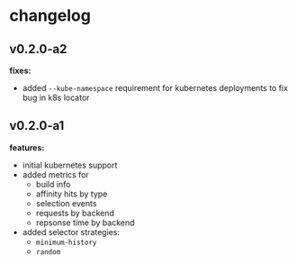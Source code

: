 changelog
===

v0.2.0-a2
---

**fixes:**

- added `--kube-namespace` requirement for kubernetes deployments to fix bug in k8s locator

v0.2.0-a1
---

**features:**

- initial kubernetes support
- added metrics for
  - build info
  - affinity hits by type
  - selection events
  - requests by backend
  - repsonse time by backend
- added selector strategies:
  - `minimum-history`
  - `random`